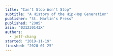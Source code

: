 ```yaml
---
title: "Can’t Stop Won’t Stop"
subtitle: "A History of the Hip-Hop Generation"
publisher: "St. Martin’s Press"
published: "2005"
asin: "031230143X"
authors:
  - jeff-chang
started: "2019-11-19"
finished: "2020-01-25"
---
```

